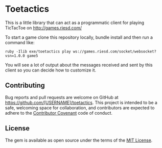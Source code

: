 # Toetactics

This is a little library that can act as a programmatic client for playing TicTacToe on http://games.riesd.com/

To start a game clone this repository locally, bundle install and then run a command like:

```
ruby -Ilib exe/toetactics play ws://games.riesd.com/socket/websocket?vsn=1.0.0 game5
```

You will see a lot of output about the messages received and sent by this client so you can decide how to customize it.

## Contributing

Bug reports and pull requests are welcome on GitHub at https://github.com/[USERNAME]/toetactics. This project is intended to be a safe, welcoming space for collaboration, and contributors are expected to adhere to the [Contributor Covenant](contributor-covenant.org) code of conduct.


## License

The gem is available as open source under the terms of the [MIT License](http://opensource.org/licenses/MIT).

